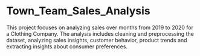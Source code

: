 # Town_Team_Sales_Analysis
This project focuses on analyzing sales over months from 2019 to 2020 for a Clothing Company. The analysis includes cleaning and preprocessing the dataset, analyzing sales insights, customer behavior, product trends and extracting insights about consumer preferences.
